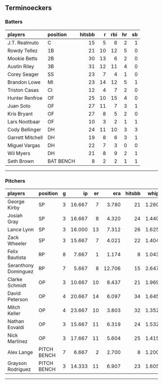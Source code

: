 ## Terminoeckers

### Batters

 
|players          |position  | hitsbb|  r| rbi| hr| sb| 
|:----------------|:---------|------:|--:|---:|--:|--:| 
|J.T. Realmuto    |C         |     15|  5|   6|  2|  1| 
|Rowdy Tellez     |1B        |     21| 10|  12|  5|  0| 
|Mookie Betts     |2B        |     30| 13|   6|  2|  0| 
|Austin Riley     |3B        |     31| 12|  11|  4|  0| 
|Corey Seager     |SS        |     23|  7|   4|  1|  0| 
|Brandon Lowe     |MI        |     23| 14|  12|  5|  1| 
|Triston Casas    |CI        |     12|  4|   7|  2|  0| 
|Hunter Renfroe   |OF        |     25| 10|  15|  4|  0| 
|Juan Soto        |OF        |     27| 11|   7|  3|  1| 
|Kris Bryant      |OF        |     27|  8|   5|  2|  0| 
|Lars Nootbaar    |OF        |     10|  3|   2|  1|  1| 
|Cody Bellinger   |DH        |     24| 11|  10|  3|  3| 
|Garrett Mitchell |DH        |     19|  8|   6|  3|  1| 
|Miguel Vargas    |DH        |     22|  7|   3|  0|  0| 
|Wil Myers        |DH        |     21|  8|   9|  2|  1| 
|Seth Brown       |BAT BENCH |      8|  2|   2|  1|  1| 

* * *

### Pitchers

 
|players              |position    |  g|     ip| er|    era| hitsbb|  whip| so|  w| sv| 
|:--------------------|:-----------|--:|------:|--:|------:|------:|-----:|--:|--:|--:| 
|George Kirby         |SP          |  3| 16.667|  7|  3.780|     21| 1.260| 12|  1|  0| 
|Josiah Gray          |SP          |  3| 16.667|  8|  4.320|     24| 1.440| 13|  0|  0| 
|Lance Lynn           |SP          |  3| 16.000| 13|  7.312|     26| 1.625| 21|  0|  0| 
|Zack Wheeler         |SP          |  3| 15.667|  7|  4.021|     22| 1.404| 18|  0|  0| 
|Felix Bautista       |RP          |  8|  7.667|  1|  1.174|      8| 1.043| 16|  1|  4| 
|Seranthony Dominguez |RP          |  7|  5.667|  8| 12.706|     15| 2.647|  4|  0|  0| 
|Clarke Schmidt       |OP          |  3| 10.667| 10|  8.437|     21| 1.969| 11|  0|  0| 
|David Peterson       |OP          |  4| 20.667| 14|  6.097|     34| 1.645| 22|  1|  0| 
|Mitch Keller         |OP          |  4| 23.667| 10|  3.803|     32| 1.352| 25|  1|  0| 
|Nathan Eovaldi       |OP          |  3| 15.667| 11|  6.319|     24| 1.532| 19|  1|  0| 
|Nick Martinez        |OP          |  3| 17.667| 11|  5.604|     25| 1.415| 11|  0|  0| 
|Alex Lange           |PITCH BENCH |  7|  6.667|  2|  2.700|      8| 1.200|  4|  0|  1| 
|Grayson Rodriguez    |PITCH BENCH |  3| 14.333| 11|  6.907|     23| 1.605| 19|  0|  0| 


* * *


